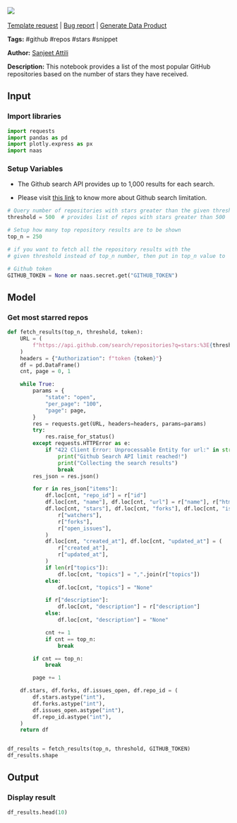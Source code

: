 <a href="https://app.naas.ai/user-redirect/naas/downloader?url=https://raw.githubusercontent.com/jupyter-naas/awesome-notebooks/master/GitHub/GitHub_Get_most_starred_repos.ipynb" target="_parent"><img src="https://naasai-public.s3.eu-west-3.amazonaws.com/open_in_naas.svg"/></a><br><br><a href="https://github.com/jupyter-naas/awesome-notebooks/issues/new?assignees=&labels=&template=template-request.md&title=Tool+-+Action+of+the+notebook+">Template request</a> | <a href="https://github.com/jupyter-naas/awesome-notebooks/issues/new?assignees=&labels=bug&template=bug_report.md&title=GitHub+-+Get+most+starred+repos:+Error+short+description">Bug report</a> | <a href="https://app.naas.ai/user-redirect/naas/downloader?url=https://raw.githubusercontent.com/jupyter-naas/awesome-notebooks/master/Naas/Naas_Start_data_product.ipynb" target="_parent">Generate Data Product</a>

**Tags:** #github #repos #stars #snippet

**Author:** [Sanjeet Attili](https://www.linkedin.com/in/sanjeet-attili-760bab190)

**Description:** This notebook provides a list of the most popular GitHub repositories based on the number of stars they have received.

## Input

### Import libraries


```python
import requests
import pandas as pd
import plotly.express as px
import naas
```

### Setup Variables

* The Github search API provides up to 1,000 results for each search.

* Please visit [this link](https://docs.github.com/en/rest/search#about-the-search-api) to know more about Github search limitation.


```python
# Query number of repositories with stars greater than the given threshold
threshold = 500  # provides list of repos with stars greater than 500

# Setup how many top repository results are to be shown
top_n = 250

# if you want to fetch all the repository results with the
# given threshold instead of top_n number, then put in top_n value to 'all'

# Github token
GITHUB_TOKEN = None or naas.secret.get("GITHUB_TOKEN")
```

## Model

### Get most starred repos


```python
def fetch_results(top_n, threshold, token):
    URL = (
        f"https://api.github.com/search/repositories?q=stars:%3E{threshold}&sort=stars"
    )
    headers = {"Authorization": f"token {token}"}
    df = pd.DataFrame()
    cnt, page = 0, 1

    while True:
        params = {
            "state": "open",
            "per_page": "100",
            "page": page,
        }
        res = requests.get(URL, headers=headers, params=params)
        try:
            res.raise_for_status()
        except requests.HTTPError as e:
            if "422 Client Error: Unprocessable Entity for url:" in str(e):
                print("Github Search API limit reached!")
                print("Collecting the search results")
                break
        res_json = res.json()

        for r in res_json["items"]:
            df.loc[cnt, "repo_id"] = r["id"]
            df.loc[cnt, "name"], df.loc[cnt, "url"] = r["name"], r["html_url"]
            df.loc[cnt, "stars"], df.loc[cnt, "forks"], df.loc[cnt, "issues_open"] = (
                r["watchers"],
                r["forks"],
                r["open_issues"],
            )
            df.loc[cnt, "created_at"], df.loc[cnt, "updated_at"] = (
                r["created_at"],
                r["updated_at"],
            )
            if len(r["topics"]):
                df.loc[cnt, "topics"] = ",".join(r["topics"])
            else:
                df.loc[cnt, "topics"] = "None"

            if r["description"]:
                df.loc[cnt, "description"] = r["description"]
            else:
                df.loc[cnt, "description"] = "None"

            cnt += 1
            if cnt == top_n:
                break

        if cnt == top_n:
            break

        page += 1

    df.stars, df.forks, df.issues_open, df.repo_id = (
        df.stars.astype("int"),
        df.forks.astype("int"),
        df.issues_open.astype("int"),
        df.repo_id.astype("int"),
    )
    return df


df_results = fetch_results(top_n, threshold, GITHUB_TOKEN)
df_results.shape
```

## Output

### Display result


```python
df_results.head(10)
```
